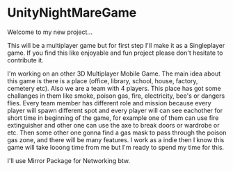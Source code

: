 # UnityNightMareGame

  Welcome to my new project...
  
  This will be a multiplayer game but for first step I'll make it as a Singleplayer game. If you find this like enjoyable and fun project please don't hesitate to contribute it.

  I'm working on an other 3D Multiplayer Mobile Game. The main idea about this game is there is a place (office, library, school, house, factory, cemetery etc). 
Also we are a team with 4 players. This place has got some challanges in them like smoke, poison gas, fire, electricity, bee's or dangers flies. Every team member has different
role and mission because every player will spawn different spot and every player will can see eachother for short time in beginning of the game,
for example one of them can use fire extinguisher and other one can use the axe to break doors or wardrobe or etc. Then some other one gonna find a gas mask to pass through 
the poison gas zone, and there will be many features. I work as a indie then I know this game will take looong time from me but I'm ready to spend my time for this. 

I'll use Mirror Package for Networking btw. 
